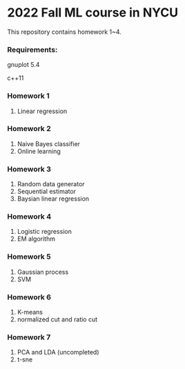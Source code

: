 # 2022 Fall ML course in NYCU

This repository contains homework 1~4.

### Requirements:

gnuplot 5.4

c++11

### Homework 1

1. Linear regression

### Homework 2

1. Naive Bayes classifier
2. Online learning

### Homework 3

1. Random data generator
2. Sequential estimator
3. Baysian linear regression

### Homework 4

1. Logistic regression
2. EM algorithm

### Homework 5

1. Gaussian process
2. SVM

### Homework 6

1. K-means
2. normalized cut and ratio cut

### Homework 7

1. PCA and LDA (uncompleted)
2. t-sne
